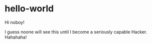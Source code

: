# hello-world
Hi noboy!

I guess noone will see this until I become a seriously capable Hacker. Hahahaha!
